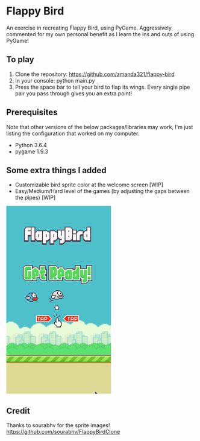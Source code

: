 # Flappy Bird

An exercise in recreating Flappy Bird, using PyGame. Aggressively commented for
my own personal benefit as I learn the ins and outs of using PyGame!

## To play
1. Clone the repository: https://github.com/amanda321/flappy-bird
2. In your console: python main.py
3. Press the space bar to tell your bird to flap its wings. Every single pipe pair
you pass through gives you an extra point!

## Prerequisites
Note that other versions of the below packages/libraries may work, I'm just listing the configuration that worked on my computer.
- Python 3.6.4
- pygame 1.9.3

## Some extra things I added
- Customizable bird sprite color at the welcome screen [WIP]
- Easy/Medium/Hard level of the games (by adjusting the gaps between the pipes) [WIP]

![Demo](demo/example.gif)

## Credit
Thanks to sourabhv for the sprite images!
https://github.com/sourabhv/FlappyBirdClone
